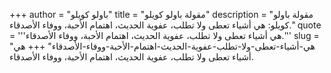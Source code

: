 +++
author = "باولو كويلو"
title = "مقولة باولو كويلو"
description = "مقولة باولو كويلو: هي أشياء تعطى ولا تطلب، عفوية الحديث، اهتمام الأحبة، ووفاء الأصدقاء."
quote = '''هي أشياء تعطى ولا تطلب، عفوية الحديث، اهتمام الأحبة، ووفاء الأصدقاء.''' 
slug = "هي-أشياء-تعطى-ولا-تطلب-عفوية-الحديث-اهتمام-الأحبة-ووفاء-الأصدقاء"
+++
هي أشياء تعطى ولا تطلب، عفوية الحديث، اهتمام الأحبة، ووفاء الأصدقاء.
